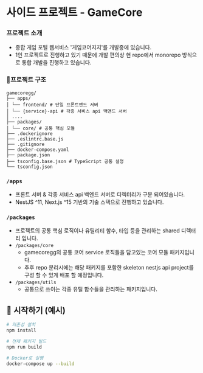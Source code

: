 # 사이드 프로젝트 - GameCore

### 프로젝트 소개
- 종합 게임 포털 웹서비스 '게임코어지지'를 개발중에 있습니다.
- 1인 프로젝트로 진행하고 있기 때문에 개발 편의상 현 repo에서 monorepo 방식으로 통합 개발을 진행하고 있습니다.

### 📂프로젝트 구조

```
gamecoregg/
├── apps/
│ └── frontend/ # 단일 프론트앤드 서버
│ └── {service}-api # 각종 서비스 api 백앤드 서버
│ ....
├── packages/
│ └── core/ # 공통 핵심 모듈
├── .dockerignore
├── .eslintrc.base.js
├── .gitignore
├── docker-compose.yaml 
├── package.json 
├── tsconfig.base.json # TypeScript 공통 설정
└── tsconfig.json
```

### `/apps`
- 프론트 서버 & 각종 서비스 api 백엔드 서버로 디렉터리가 구분 되어있습니다.
- NestJS ^11, Next.js ^15 기반의 기술 스택으로 진행하고 있습니다.

### `/packages`
- 프로젝트의 공통 핵심 로직이나 유틸리티 함수, 타입 등을 관리하는 shared 디렉터리 입니다.
- `/packages/core`
    - gamecoregg의 공통 코어 service 로직들을 담고있는 코어 모듈 패키지입니다.
    - 추후 repo 분리시에는 해당 패키지를 포함한 skeleton nestjs api project를 구성 할 수 있게 배포 할 예정입니다.
- `/packages/utils`
    - 공통으로 쓰이는 각종 유틸 함수들을 관리하는 패키지입니다.

## 🚀 시작하기 (예시)

```bash
# 의존성 설치
npm install

# 전체 패키지 빌드
npm run build

# Docker로 실행
docker-compose up --build
```
